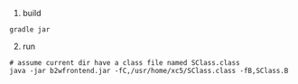 1. build

``` shell
gradle jar
```

2. run

``` shell
# assume current dir have a class file named SClass.class
java -jar b2wfrontend.jar -fC,/usr/home/xc5/SClass.class -fB,SClass.B 
```
